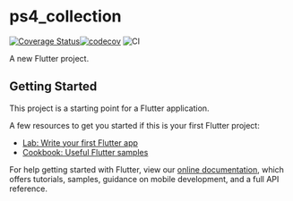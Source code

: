 # ps4_collection

[![Coverage Status](https://coveralls.io/repos/github/vladislavkovaliov/ps4-collections/badge.svg?branch=master)](https://coveralls.io/github/vladislavkovaliov/ps4-collections?branch=master)[![codecov](https://codecov.io/gh/vladislavkovaliov/ps4-collections/branch/master/graph/badge.svg)](https://codecov.io/gh/vladislavkovaliov/ps4-collections)
![CI](https://github.com/vladislavkovaliov/ps4-collections/workflows/CI/badge.svg)

A new Flutter project.

## Getting Started

This project is a starting point for a Flutter application.

A few resources to get you started if this is your first Flutter project:

- [Lab: Write your first Flutter app](https://flutter.dev/docs/get-started/codelab)
- [Cookbook: Useful Flutter samples](https://flutter.dev/docs/cookbook)

For help getting started with Flutter, view our
[online documentation](https://flutter.dev/docs), which offers tutorials,
samples, guidance on mobile development, and a full API reference.
